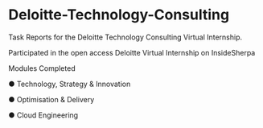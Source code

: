 # Deloitte-Technology-Consulting
Task Reports for the Deloitte Technology Consulting Virtual Internship.

Participated in the open access Deloitte Virtual Internship on InsideSherpa

Modules Completed

● Technology, Strategy & Innovation

● Optimisation & Delivery

● Cloud Engineering


